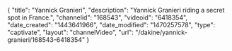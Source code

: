 {
    "title": "Yannick Granieri",
    "description": "Yannick Granieri riding a secret spot in France.",
    "channelid": "168543",
    "videoid": "6418354",
    "date_created": "1443641966",
    "date_modified": "1470257578",
    "type": "captivate",
    "layout": "channelVideo",
    "url": "\/dakine\/yannick-granieri\/168543-6418354"
}